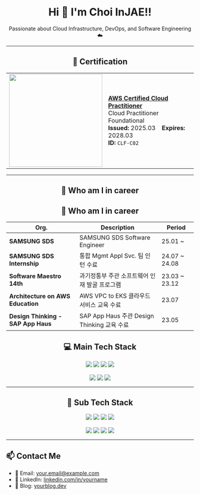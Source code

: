 <!-- GitHub Profile README.md 예시 -->

<h1 align="center">Hi 👋 I'm Choi InJAE!!</h1>

<p align="center">
  Passionate about Cloud Infrastructure, DevOps, and Software Engineering ☁️
</p>

---

<h2 align = "center"> 📜 Certification</h2>
<table align="center">
  <tr>
    <td>
      <img src="https://github.com/user-attachments/assets/1aa38d3c-f474-45e4-8f46-4c5b80228ffa" width="250"/>
    </td>
    <td>
      <a href="https://aws.amazon.com/certification/certified-cloud-practitioner/"><b>AWS Certified Cloud Practitioner</b></a><br/>
      Cloud Practitioner Foundational<br/>
      <b>Issued:</b> 2025.03 &nbsp;&nbsp; <b>Expires:</b> 2028.03<br/>
      <b>ID:</b> <code>CLF-C02</code>
    </td>
  </tr>
</table>

---

<h2 align = "center"> 📖 Who am I in career</h2>

<h2 align="center">📖 Who am I in career</h2>

<div align="center">

<table>
  <thead>
    <tr>
      <th>Org.</th>
      <th>Description</th>
      <th>Period</th>
    </tr>
  </thead>
  <tbody>
    <tr>
      <td><b>SAMSUNG SDS</b></td>
      <td>SAMSUNG SDS Software Engineer</td>
      <td>25.01 ~</td>
    </tr>
    <tr>
      <td><b>SAMSUNG SDS Internship</b></td>
      <td>통합 Mgmt Appl Svc. 팀 인턴 수료</td>
      <td>24.07 ~ 24.08</td>
    </tr>
    <tr>
      <td><b>Software Maestro 14th</b></td>
      <td>과기정통부 주관 소프트웨어 인재 발굴 프로그램</td>
      <td>23.03 ~ 23.12</td>
    </tr>
    <tr>
      <td><b>Architecture on AWS Education</b></td>
      <td>AWS VPC to EKS 클라우드 서비스 교육 수료</td>
      <td>23.07</td>
    </tr>
    <tr>
      <td><b>Design Thinking - SAP App Haus</b></td>
      <td>SAP App Haus 주관 Design Thinking 교육 수료</td>
      <td>23.05</td>
    </tr>
  </tbody>
</table>

</div>


<h2 align = "center">💻 Main Tech Stack </h2>

<p align="center">
  <!-- 1줄 -->
  <img src="https://img.shields.io/badge/KUBERNETES-326CE5?style=for-the-badge&logo=kubernetes&logoColor=white"/>
  <img src="https://img.shields.io/badge/Amazon%20EKS-FF9900?style=for-the-badge&logo=amazon-eks&logoColor=white"/>
  <img src="https://img.shields.io/badge/DOCKER-2496ED?style=for-the-badge&logo=docker&logoColor=white"/>
  <img src="https://img.shields.io/badge/Amazon%20ECR-FF9900?style=for-the-badge&logo=amazonaws&logoColor=white"/>
  <br/><br/>
  <!-- 2줄 -->
  <img src="https://img.shields.io/badge/SPRING%20BOOT-6DB33F?style=for-the-badge&logo=springboot&logoColor=white"/>
  <img src="https://img.shields.io/badge/TERRAFORM-7B42BC?style=for-the-badge&logo=terraform&logoColor=white"/>
  <img src="https://img.shields.io/badge/APACHE%20KAFKA-231F20?style=for-the-badge&logo=apachekafka&logoColor=white"/>
</p>

---

<h2 align = "center">📌 Sub Tech Stack </h2>

<p align="center">
  <img src="https://img.shields.io/badge/NODE.JS-339933?style=for-the-badge&logo=nodedotjs&logoColor=white"/>
  <img src="https://img.shields.io/badge/EXPRESS.TS-000000?style=for-the-badge&logo=express&logoColor=white"/>
  <img src="https://img.shields.io/badge/TYPESCRIPT-3178C6?style=for-the-badge&logo=typescript&logoColor=white"/>
  <img src="https://img.shields.io/badge/BLOCKCHAIN-121212?style=for-the-badge"/>
   <br/><br/>
  <img src="https://img.shields.io/badge/SOLIDITY-363636?style=for-the-badge&logo=solidity&logoColor=white"/>
  <img src="https://img.shields.io/badge/PYTHON-3776AB?style=for-the-badge&logo=python&logoColor=white"/>
  <img src="https://img.shields.io/badge/IOT-0088CC?style=for-the-badge"/>
  <img src="https://img.shields.io/badge/REACT.JS-61DAFB?style=for-the-badge&logo=react&logoColor=white"/>
</p>

---

## 📫 Contact Me

- 📧 Email: your.email@example.com  
- 💼 LinkedIn: [linkedin.com/in/yourname](https://linkedin.com/in/yourname)  
- 📝 Blog: [yourblog.dev](https://yourblog.dev)
